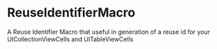 # ReuseIdentifierMacro
A Reuse Identifier Macro that useful in generation of a reuse id for your UICollectionViewCells and UITableViewCells
